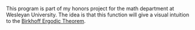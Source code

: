 This program is part of my honors project for 
the math department at Wesleyan University.
The idea is that this function will give a 
visual intuition to the 
[Birkhoff Ergodic Theorem](http://mathworld.wolfram.com/BirkhoffsErgodicTheorem.html).
